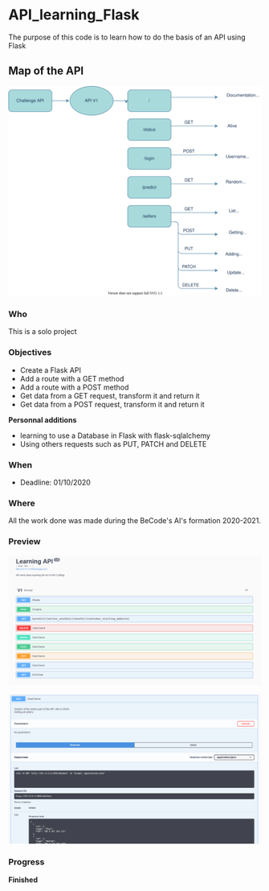 # API_learning_Flask

The purpose of this code is to learn how to do the basis of an API using Flask


## Map of the API

![Map of the API](https://github.com/Demesmaeker/API_learning_Flask/blob/master/Api_UML.svg)


### Who
This is a solo project


### Objectives
- Create a Flask API
- Add a route with a GET method
- Add a route with a POST method
- Get data from a GET request, transform it and return it
- Get data from a POST request, transform it and return it

**Personnal additions**
- learning to use a Database in Flask with flask-sqlalchemy
- Using others requests such as PUT, PATCH and DELETE


### When
- Deadline: 01/10/2020


### Where
All the work done was made during the BeCode's AI's formation 2020-2021.


### Preview

![Documentation of the API : the routes](https://github.com/Demesmaeker/API_learning_Flask/blob/master/preview_api_doc_routes.PNG)



![Documentation of the API : Get all the sellers](https://github.com/Demesmaeker/API_learning_Flask/blob/master/preview_api_doc_get_sellers.png)



### Progress
**Finished**
